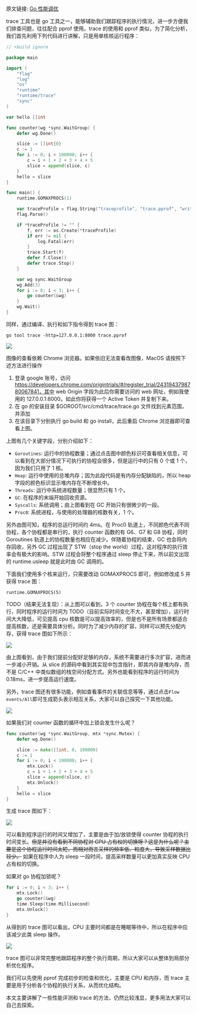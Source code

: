 原文链接: [Go 性能调优](https://sammyne.github.io/go-profiling/#runtime-pprof)

trace 工具也是 go 工具之一，能够辅助我们跟踪程序的执行情况，进一步方便我们排查问题，往往配合 pprof 使用。trace 的使用和 pprof 类似，为了简化分析，我们首先利用下列代码进行讲解，只是用单核核运行程序：

```go
// +build ignore

package main

import (
	"flag"
	"log"
	"os"
	"runtime"
	"runtime/trace"
	"sync"
)

var hello []int

func counter(wg *sync.WaitGroup) {
	defer wg.Done()

	slice := []int{0}
	c := 1
	for i := 0; i < 100000; i++ {
		c = i + 1 + 2 + 3 + 4 + 5
		slice = append(slice, c)
	}
	hello = slice
}

func main() {
	runtime.GOMAXPROCS(1)

	var traceProfile = flag.String("traceprofile", "trace.pprof", "write trace profile to file")
	flag.Parse()

	if *traceProfile != "" {
		f, err := os.Create(*traceProfile)
		if err != nil {
			log.Fatal(err)
		}
		trace.Start(f)
		defer f.Close()
		defer trace.Stop()
	}

	var wg sync.WaitGroup
	wg.Add(3)
	for i := 0; i < 3; i++ {
		go counter(&wg)
	}
	wg.Wait()
}
```

同样，通过编译、执行和如下指令得到 trace 图：

```
go tool trace -http=127.0.0.1:8000 trace.pprof
```

![](https://gitee.com/generals-space/gitimg/raw/master/2024/d93aa4d53745f9680539b52dec9b6e64.png)

图像的查看依赖 Chrome 浏览器。如果依旧无法查看改图像，MacOS 请按照下述方法进行操作

1. 登录 google 账号，访问 https://developers.chrome.com/origintrials/#/register_trial/2431943798780067841，其中 web Origin 字段为此后你需要访问的 web 网址，例如我使用的 127.0.0.1:8000。如此你将获得一个 Active Token 并复制下来。
2. 在 go 的安装目录 $GOROOT/src/cmd/trace/trace.go 文件找到元素范围，并添加
3. 在该目录下分别执行 go build 和 go install，此后重启 Chrome 浏览器即可查看上图。

上图有几个关键字段，分别介绍如下：

- `Goroutines`: 运行中的协程数量；通过点击图中颜色标识可查看相关信息，可以看到在大部分情况下可执行的协程会很多，但是运行中的只有 0 个或 1 个，因为我们只用了 1 核。
- `Heap`: 运行中使用的总堆内存；因为此段代码是有内存分配缺陷的，所以 heap 字段的颜色标识显示堆内存在不断增长中。
- `Threads`: 运行中系统进程数量；很显然只有 1 个。
- `GC`: 在程序的末端开始回收资源。
- `Syscalls`: 系统调用；由上图看到在 GC 开始只有很微少的一段。
- `Proc0`: 系统进程，与使用的处理器的核数有关，1 个。

另外由图可知，程序的总运行时间约 4ms。在 Proc0 轨道上，不同颜色代表不同协程，各个协程都是串行的，执行 counter 函数的有 G6、G7 和 G8 协程，同时 Goroutines 轨道上的协程数量也相应在减少。伴随着协程的结束，GC 也会将内存回收，另外 GC 过程出现了 STW（stop the world）过程，这对程序的执行效率会有极大的影响。STW 过程会将整个程序通过 sleep 停止下来，所以前文出现的 runtime.usleep 就是此时由 GC 调用的。

下面我们使用多个核来运行，只需要改动 GOMAXPROCS 即可，例如修改成 5 并获得 trace 图：

```
runtime.GOMAXPROCS(5)
```

TODO（结果无法复现）：从上图可以看到，3 个 counter 协程在每个核上都有执行，同时程序的运行时间为 TODO（目前实际时间变化不大，甚至增加），运行时间大大降低，可见提高 cpu 核数是可以提高效率的，但是也不是所有场景都适合提高核数，还是需要具体分析。同时为了减少内存的扩容，同样可以预先分配内存，获得 trace 图如下所示：

![](https://gitee.com/generals-space/gitimg/raw/master/2024/950a9476730a34827c14a61472649fdc.png)

由上图看到，由于我们提前分配好足够的内存，系统不需要进行多次扩容，进而进一步减小开销。从 slice 的源码中看到其实现中包含指针，即其内存是堆内存，而不是 C/C++ 中类似数组的栈空间分配方式。另外也能看到程序的运行时间为 0.18ms，进一步提高运行速度。

另外，trace 图还有很多功能，例如查看事件的关联信息等等，通过点击`Flow events/All`即可生成箭头表示相互关系，大家可以自己探究一下其他功能。

![](https://gitee.com/generals-space/gitimg/raw/master/2024/210393fae2c03243c40c7ffd1c985576.png)

如果我们对 counter 函数的循环中加上锁会发生什么呢？

```go
func counter(wg *sync.WaitGroup, mtx *sync.Mutex) {
	defer wg.Done()

	slice := make([]int, 0, 100000)
	c := 1
	for i := 0; i < 100000; i++ {
		mtx.Lock()
		c = i + 1 + 2 + 3 + 4 + 5
		slice = append(slice, c)
		mtx.Unlock()
	}
	hello = slice
}
```

生成 trace 图如下：

![](https://gitee.com/generals-space/gitimg/raw/master/2024/5968e42b4acc4541a624b3451f2645da.png)

可以看到程序运行的时间又增加了，主要是由于加/放锁使得 counter 协程的执行时间变长。~~但是并没有看到不同协程对 CPU 占有权的切换呀？这是为什么呢？主要是这个协程运行时间太短，而相对而言采样的频率低、粒度大，导致采样数据比较少。~~ 如果在程序中人为 sleep 一段时间，提高采样数量可以更加真实反映 CPU 占有权的切换。

如果对 go 协程加锁呢？

```go
for i := 0; i < 3; i++ {
	mtx.Lock()
	go counter(&wg)
	time.Sleep(time.Millisecond)
	mtx.Unlock()
}
```

从得到的 trace 图可以看出，CPU 主要时间都是在睡眠等待中，所以在程序中应该减少此类 sleep 操作。

![](https://gitee.com/generals-space/gitimg/raw/master/2024/5557eb91e8f4658fa3d63252075e2559.png)

trace 图可以非常完整地跟踪程序的整个执行周期，所以大家可以从整体到局部分析优化程序。

我们可以先使用 pprof 完成初步的检查和优化，主要是 CPU 和内存，而 trace 主要是用于分析各个协程的执行关系，从而优化结构。

本文主要讲解了一些性能评测和 trace 的方法，仍然比较浅显，更多用法大家可以自己去探索。

